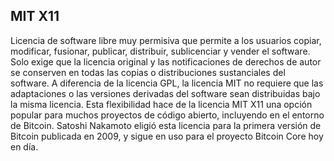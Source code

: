 ## MIT X11

Licencia de software libre muy permisiva que permite a los usuarios copiar, modificar, fusionar, publicar, distribuir, sublicenciar y vender el software. Solo exige que la licencia original y las notificaciones de derechos de autor se conserven en todas las copias o distribuciones sustanciales del software. A diferencia de la licencia GPL, la licencia MIT no requiere que las adaptaciones o las versiones derivadas del software sean distribuidas bajo la misma licencia. Esta flexibilidad hace de la licencia MIT X11 una opción popular para muchos proyectos de código abierto, incluyendo en el entorno de Bitcoin. Satoshi Nakamoto eligió esta licencia para la primera versión de Bitcoin publicada en 2009, y sigue en uso para el proyecto Bitcoin Core hoy en día.